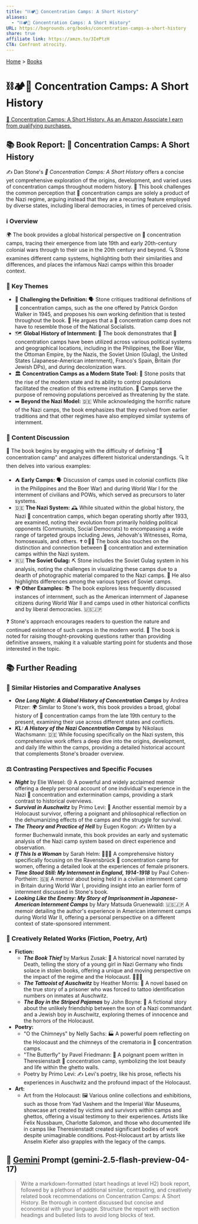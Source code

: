 ```yaml
---
title: "⛓️🏕️📜 Concentration Camps: A Short History"
aliases:
  - "⛓️🏕️📜 Concentration Camps: A Short History"
URL: https://bagrounds.org/books/concentration-camps-a-short-history
share: true
affiliate link: https://amzn.to/3IePtzH
CTA: Confront atrocity.
---
```

[Home](../index.md) > [Books](./index.md)  
# ⛓️🏕️📜 Concentration Camps: A Short History  
[🛒 Concentration Camps: A Short History. As an Amazon Associate I earn from qualifying purchases.](https://amzn.to/3IePtzH)  
  
## 📚 Book Report: 🧱 Concentration Camps: A Short History  
  
✍️ Dan Stone's *🧱 Concentration Camps: A Short History* offers a concise yet comprehensive exploration of the origins, development, and varied uses of concentration camps throughout modern history. 🧐 This book challenges the common perception that 🧱 concentration camps are solely a product of the Nazi regime, arguing instead that they are a recurring feature employed by diverse states, including liberal democracies, in times of perceived crisis.  
  
### ℹ️ Overview  
  
🌍 The book provides a global historical perspective on 🧱 concentration camps, tracing their emergence from late 19th and early 20th-century colonial wars through to their use in the 20th century and beyond. 🔍 Stone examines different camp systems, highlighting both their similarities and differences, and places the infamous Nazi camps within this broader context.  
  
### 🔑 Key Themes  
  
* 🤔 **Challenging the Definition:** 🗣️ Stone critiques traditional definitions of 🧱 concentration camps, such as the one offered by Patrick Gordon Walker in 1945, and proposes his own working definition that is tested throughout the book. 🚫 He argues that a 🧱 concentration camp does not have to resemble those of the National Socialists.  
* 🗺️ **Global History of Internment:** 📜 The book demonstrates that 🧱 concentration camps have been utilized across various political systems and geographical locations, including in the Philippines, the Boer War, the Ottoman Empire, by the Nazis, the Soviet Union (Gulag), the United States (Japanese-American internment), Franco's Spain, Britain (for Jewish DPs), and during decolonization wars.  
* 🏛️ **Concentration Camps as a Modern State Tool:** 🔨 Stone posits that the rise of the modern state and its ability to control populations facilitated the creation of this extreme institution. 🚫 Camps serve the purpose of removing populations perceived as threatening by the state.  
* ➡️ **Beyond the Nazi Model:** 🇩🇪 While acknowledging the horrific nature of the Nazi camps, the book emphasizes that they evolved from earlier traditions and that other regimes have also employed similar systems of internment.  
  
### 📜 Content Discussion  
  
📖 The book begins by engaging with the difficulty of defining "🧱 concentration camp" and analyzes different historical understandings. 🔍 It then delves into various examples:  
  
* ⛺ **Early Camps:** 🗣️ Discussion of camps used in colonial conflicts (like in the Philippines and the Boer War) and during World War I for the internment of civilians and POWs, which served as precursors to later systems.  
* 🇩🇪 **The Nazi System:** 🕰️ While situated within the global history, the Nazi 🧱 concentration camps, which began operating shortly after 1933, are examined, noting their evolution from primarily holding political opponents (Communists, Social Democrats) to encompassing a wide range of targeted groups including Jews, Jehovah's Witnesses, Roma, homosexuals, and others. ✝️✡️🏳️‍🌈 The book also touches on the distinction and connection between 🧱 concentration and extermination camps within the Nazi system.  
* 🇷🇺 **The Soviet Gulag:** ⛏️ Stone includes the Soviet Gulag system in his analysis, noting the challenges in visualizing these camps due to a dearth of photographic material compared to the Nazi camps. 📸 He also highlights differences among the various types of Soviet camps.  
* 🌍 **Other Examples:** 📚 The book explores less frequently discussed instances of internment, such as the American internment of Japanese citizens during World War II and camps used in other historical conflicts and by liberal democracies. 🇺🇸🇯🇵  
  
❓ Stone's approach encourages readers to question the nature and continued existence of such camps in the modern world. 🤔 The book is noted for raising thought-provoking questions rather than providing definitive answers, making it a valuable starting point for students and those interested in the topic.  
  
## 📚 Further Reading  
  
### 📖 Similar Histories and Comparative Analyses  
  
* ***One Long Night: A Global History of Concentration Camps*** by Andrea Pitzer: 🌍 Similar to Stone's work, this book provides a broad, global history of 🧱 concentration camps from the late 19th century to the present, examining their use across different states and conflicts.  
* ***KL: A History of the Nazi Concentration Camps*** by Nikolaus Wachsmann: 🇩🇪 While focusing specifically on the Nazi system, this comprehensive work offers a deep dive into the origins, development, and daily life within the camps, providing a detailed historical account that complements Stone's broader overview.  
  
### ⚖️ Contrasting Perspectives and Specific Focuses  
  
* ***Night*** by Elie Wiesel: 😢 A powerful and widely acclaimed memoir offering a deeply personal account of one individual's experience in the Nazi 🧱 concentration and extermination camps, providing a stark contrast to historical overviews.  
* ***Survival in Auschwitz*** by Primo Levi: 🥺 Another essential memoir by a Holocaust survivor, offering a poignant and philosophical reflection on the dehumanizing effects of the camps and the struggle for survival.  
* ***The Theory and Practice of Hell*** by Eugen Kogon: ✍️ Written by a former Buchenwald inmate, this book provides an early and systematic analysis of the Nazi camp system based on direct experience and observation.  
* ***If This Is a Woman*** by Sarah Helm: 👩‍👧‍👦 A comprehensive history specifically focusing on the Ravensbrück 🧱 concentration camp for women, offering a detailed look at the experiences of female prisoners.  
* ***Time Stood Still: My Internment in England, 1914-1918*** by Paul Cohen-Portheim: 🇬🇧 A memoir about being held in a civilian internment camp in Britain during World War I, providing insight into an earlier form of internment discussed in Stone's book.  
* ***Looking Like the Enemy: My Story of Imprisonment in Japanese-American Internment Camps*** by Mary Matsuda Gruenewald: 🇺🇸🇯🇵 A memoir detailing the author's experience in American internment camps during World War II, offering a personal perspective on a different context of state-sponsored internment.  
  
### 🎨 Creatively Related Works (Fiction, Poetry, Art)  
  
* **Fiction:**  
    * ***The Book Thief*** by Markus Zusak: 📖 A historical novel narrated by Death, telling the story of a young girl in Nazi Germany who finds solace in stolen books, offering a unique and moving perspective on the impact of the regime and the Holocaust. 👧🇩🇪  
    * ***The Tattooist of Auschwitz*** by Heather Morris: 💉 A novel based on the true story of a prisoner who was forced to tattoo identification numbers on inmates at Auschwitz.  
    * ***The Boy in the Striped Pajamas*** by John Boyne: 👦 A fictional story about the unlikely friendship between the son of a Nazi commandant and a Jewish boy in Auschwitz, exploring themes of innocence and the horrors of the Holocaust.  
* **Poetry:**  
    * "O the Chimneys" by Nelly Sachs: 🏭 A powerful poem reflecting on the Holocaust and the chimneys of the crematoria in 🧱 concentration camps.  
    * "The Butterfly" by Pavel Friedmann: 🦋 A poignant poem written in Theresienstadt 🧱 concentration camp, symbolizing the lost beauty and life within the ghetto walls.  
    * Poetry by Primo Levi: ✍️ Levi's poetry, like his prose, reflects his experiences in Auschwitz and the profound impact of the Holocaust.  
* **Art:**  
    * Art from the Holocaust: 🖼️ Various online collections and exhibitions, such as those from Yad Vashem and the Imperial War Museums, showcase art created by victims and survivors within camps and ghettos, offering a visual testimony to their experiences. Artists like Felix Nussbaum, Charlotte Salomon, and those who documented life in camps like Theresienstadt created significant bodies of work despite unimaginable conditions. Post-Holocaust art by artists like Anselm Kiefer also grapples with the legacy of the camps.  
  
## 💬 [Gemini](../software/gemini.md) Prompt (gemini-2.5-flash-preview-04-17)  
> Write a markdown-formatted (start headings at level H2) book report, followed by a plethora of additional similar, contrasting, and creatively related book recommendations on Concentration Camps: A Short History. Be thorough in content discussed but concise and economical with your language. Structure the report with section headings and bulleted lists to avoid long blocks of text.
